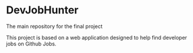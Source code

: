 # DevJobHunter

The main repository for the final project

This project is based on a web application designed to help find developer jobs on Github Jobs.
